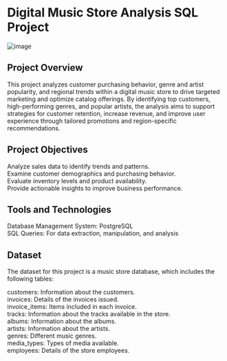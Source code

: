 # Digital Music Store Analysis SQL Project
![image](https://github.com/user-attachments/assets/1f6d624b-a085-48d9-b180-884a9d830484)




## Project Overview
This project analyzes customer purchasing behavior, genre and artist popularity, and regional trends within a digital music store to drive targeted marketing and optimize catalog offerings. By identifying top customers, high-performing genres, and popular artists, the analysis aims to support strategies for customer retention, increase revenue, and improve user experience through tailored promotions and region-specific recommendations.

## Project Objectives

Analyze sales data to identify trends and patterns.         
Examine customer demographics and purchasing behavior.                           
Evaluate inventory levels and product availability.                                       
Provide actionable insights to improve business performance.                                                           

## Tools and Technologies

Database Management System: PostgreSQL                                             
SQL Queries: For data extraction, manipulation, and analysis                                                   

## Dataset

The dataset for this project is a music store database, which includes the following tables:                                    

customers: Information about the customers.                                 
invoices: Details of the invoices issued.                                     
invoice_items: Items included in each invoice.                                       
tracks: Information about the tracks available in the store.                               
albums: Information about the albums.                                      
artists: Information about the artists.                                              
genres: Different music genres.                                       
media_types: Types of media available.                                        
employees: Details of the store employees.                                                  
